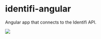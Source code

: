 # identifi-angular

Angular app that connects to the Identifi API.

![](http://mmalmi.github.io/illusions/construction.gif)
